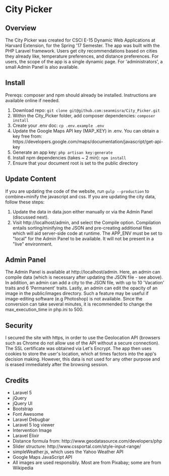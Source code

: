 <h1>City Picker</h1> 

<h2>Overview</h2>
<p>The City Picker was created for CSCI E-15 Dynamic Web Applications at Harvard Extension, for the Spring '17 Semester. The app was built with the PHP Laravel framework. Users get city recommendations based on cities they already like, temperature preferences, and distance preferences. For users, the scope of the app is a single dynamic page. For 'administrators', a small Admin Panel is also available.</p>

<h2>Install</h2>
<p>Prereqs: composer and npm should already be installed. Instructions are available online if needed.</p>  
<ol>
  <li>Download repo: <code>git clone git@github.com:seanmisra/City_Picker.git</code></li>
  <li>Within the City_Picker folder, add composer dependencies: <code>composer install</code></li>
  <li>Create your .env doc: <code>cp .env.example .env</code></li>
  <li>Update the Google Maps API key (MAP_KEY) in .env. You can obtain a key free from: https://developers.google.com/maps/documentation/javascript/get-api-key</li> 
  <li>Generate an app key: <code>php artisan key:generate</code></li>
  <li>Install npm dependencies (takes ~ 2 min): <code>npm install</code></li>
  <li>Ensure that your document root is set to the public directory</li>
</ol>

<h2>Update Content</h2> 
<p>If you are updating the code of the website, run <code>gulp --production</code> to combine+minify the javascript and css. If you are updating the city data, follow these steps: </p>
<ol>
  <li>Update the data in data.json either manually or via the Admin Panel (discussed next).</li>
  <li>Visit http://localhost/admin, and select the Compile option. Compilation entails sorting/minifying the JSON and pre-creating additional files which will aid server-side code at runtime. The APP_ENV must be set to "local" for the Admin Panel to be available. It will not be present in a "live" environment.</li>
</ol>

<h2>Admin Panel</h2> 
<p>The Admin Panel is available at http://localhost/admin. Here, an admin can compile data (which is necessary after updating the JSON file - see above). In addition, an admin can add a city to the JSON file, with up to 10 'Vacation' traits and 6 'Permanent' traits. Lastly, an admin can edit the opacity of an image in the public/images directory. Such a feature may be useful if image-editing software (e.g Photoshop) is not available. Since the conversion can take several minutes, it is recommended to change the max_execution_time in php.ini to 500.</p>

<h2>Security</h2> 
<p>I secured the site with https, in order to use the Geolocation API (browsers such as Chrome do not allow use of the API without a secure connection). The SSL certificate was obtained via Let's Encrypt. The app then uses cookies to store the user's location, which at times factors into the app's decision making. However, this data is not used for any other purpose and is erased immediately after the browsing session.</p>

<h2>Credits</h2> 
<ul> 
  <li>Laravel 5</li>
  <li>jQuery</li>
  <li>jQuery UI</li> 
  <li>Bootstrap</li> 
  <li>Font Awesome</li>
  <li>Laravel Debugbar</li> 
  <li>Laravel 5 log viewer</li> 
  <li>Intervention Image</li> 
  <li>Laravel Elixir</li>
  <li>Distance formula from: http://www.geodatasource.com/developers/php</li>
  <li>Slider structure: http://www.cssportal.com/style-input-range/</li>
  <li>simpleWeather.js, which uses the Yahoo Weather API</li> 
  <li>Google Maps JavaScript API</li>
  <li>All images are used responsibly. Most are from Pixabay; some are from Wikipedia</li> 
</ul> 
